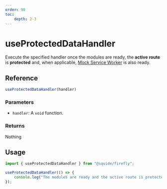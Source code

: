 ```yaml
---
order: 90
toc:
    depth: 2-3
---
```


# useProtectedDataHandler

Execute the specified handler once the modules are ready, the **active route** is **protected** and, when applicable, [Mock Service Worker](https://mswjs.io/) is also ready.

## Reference

```ts
useProtectedDataHandler(handler)
```

### Parameters

- `handler`: A `void` function.

### Returns

Nothing

## Usage

```ts
import { useProtectedDataHandler } from "@squide/firefly";

useProtectedDataHandler(() => {
    console.log("The modules are ready and the active route is protected!");
});
```
